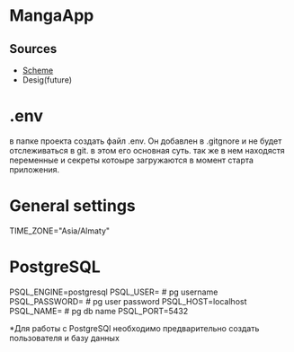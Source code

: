 # MangaApp

## Sources

 - [Scheme](https://miro.com/app/board/uXjVNu7G3NM=/)
 - Desig(future)
 
  # .env
 в папке проекта создать файл .env. Он добавлен в .gitgnore и не будет отслеживаться в git. в этом его основная суть.
 так же в нем находястя переменные и секреты котоыре загружаются в момент старта приложения.


   # General settings
   TIME_ZONE="Asia/Almaty"

   # PostgreSQL
   PSQL_ENGINE=postgresql
   PSQL_USER=              # pg username
   PSQL_PASSWORD=          # pg user password
   PSQL_HOST=localhost
   PSQL_NAME=              # pg db name
   PSQL_PORT=5432

*Для работы с PostgreSQl необходимо предварительно создать пользователя и базу данных